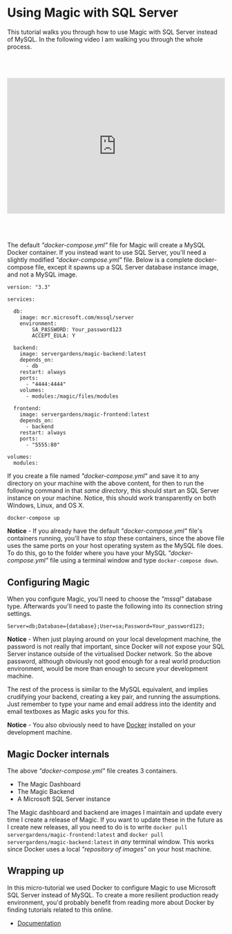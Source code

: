
# Using Magic with SQL Server

This tutorial walks you through how to use Magic with SQL Server instead of MySQL.
In the following video I am walking you through the whole process.

<div style="position:relative; padding-bottom:56.25%; padding-top:30px; height:0; overflow:hidden;margin-top:4rem;margin-bottom:4rem;">
<iframe width="560" height="315" style="position:absolute; top:0; left:0; width:100%; height:100%;" src="https://www.youtube.com/embed/iRc5Y8xw6VM" frameborder="0" allow="accelerometer; autoplay; encrypted-media; gyroscope; picture-in-picture" allowfullscreen></iframe>
</div>

The default _"docker-compose.yml"_ file for Magic will create a MySQL Docker container. If you instead
want to use SQL Server, you'll need a slightly modified _"docker-compose.yml"_ file. Below is a complete
docker-compose file, except it spawns up a SQL Server database instance image, and not a MySQL image.

```
version: "3.3"

services:

  db:
    image: mcr.microsoft.com/mssql/server
    environment:
        SA_PASSWORD: Your_password123
        ACCEPT_EULA: Y

  backend:
    image: servergardens/magic-backend:latest
    depends_on:
      - db
    restart: always
    ports:
      - "4444:4444"
    volumes:
      - modules:/magic/files/modules

  frontend:
    image: servergardens/magic-frontend:latest
    depends_on:
      - backend
    restart: always
    ports:
      - "5555:80"

volumes:
  modules:
```

If you create a file named _"docker-compose.yml"_ and save it to any directory on your machine with the
above content, for then to run the following command in that _same directory_, this should start an SQL
Server instance on your machine. Notice, this should work transparently on both Windows, Linux, and OS X.

```
docker-compose up
```

**Notice** - If you already have the default _"docker-compose.yml"_ file's containers running, you'll have
to _stop_ these containers, since the above file uses the same ports on your host operating system as the MySQL
file does. To do this, go to the folder where you have your MySQL _"docker-compose.yml"_ file using a
terminal window and type `docker-compose down`.

## Configuring Magic

When you configure Magic, you'll need to choose the _"mssql"_ database type. Afterwards you'll need to
paste the following into its connection string settings.

```
Server=db;Database={database};User=sa;Password=Your_password123;
```

**Notice** - When just playing around on your local development machine, the password is not really that
important, since Docker will _not_ expose your SQL Server instance outside of the virtualised Docker network.
So the above password, although obviously not good enough for a real world production environment,
would be more than enough to secure your development machine.

The rest of the process is similar to the MySQL equivalent, and implies crudifying your backend, creating
a key pair, and running the assumptions. Just remember to type your name and email address into the
identity and email textboxes as Magic asks you for this.

**Notice** - You also obviously need to have [Docker](https://www.docker.com/products/docker-desktop)
installed on your development machine.

## Magic Docker internals

The above _"docker-compose.yml"_ file creates 3 containers.

* The Magic Dashboard
* The Magic Backend
* A Microsoft SQL Server instance

The Magic dashboard and backend are images I maintain and update every time I create a release of Magic.
If you want to update these in the future as I create new releases, all you need to do is to write
`docker pull servergardens/magic-frontend:latest` and `docker pull servergardens/magic-backend:latest`
in _any_ terminal window. This works since Docker uses a local _"repository of images"_ on your host machine.

## Wrapping up

In this micro-tutorial we used Docker to configure Magic to use Microsoft SQL Server instead of MySQL.
To create a more resilient production ready environment, you'd probably benefit from reading more about
Docker by finding tutorials related to this online.

* [Documentation](/documentation/)
